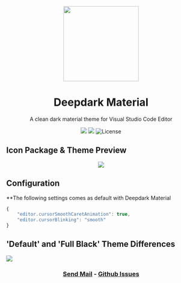 <div align="center">

<img src="https://user-images.githubusercontent.com/39852038/55273449-745c4e80-52dc-11e9-8313-7248a8594d88.png" width="200" />

# Deepdark Material
A clean dark material theme for Visual Studio Code Editor
</div>

<p align="center">
<img src="https://img.shields.io/badge/github-ozkanonur-212121.svg?style=for-the-badge&colorB=b71c1c"/>
<img src="https://vsmarketplacebadge.apphb.com/downloads/Nimda.deepdark-material.svg?colorB=2e7d32&style=for-the-badge"/>
<img src="https://img.shields.io/github/license/ozkanonur/vscode-deepdark-material?colorB=black&style=for-the-badge" alt="License"/>
</p>


## Icon Package & Theme Preview
<p align="center">
<img src="https://user-images.githubusercontent.com/39852038/59273175-41c9bd00-8c60-11e9-917e-15a296b7f0fa.png"/>
</p>

## Configuration

**The following settings comes as default with Deepdark Material

```js
{
    "editor.cursorSmoothCaretAnimation": true,
    "editor.cursorBlinking": "smooth"
}
```

## 'Default' and 'Full Black' Theme Differences

<img src="https://user-images.githubusercontent.com/39852038/54490168-9c06ec00-48c4-11e9-9627-314c7b428cde.png">

<h3 align="center"> <a href="mailto:onurozkan.dev@outlook.com" target="_top">Send Mail</a> - <a href="https://github.com/ozkanonur/vscode-deepdark-material/issues">Github Issues</a>
</h3>
